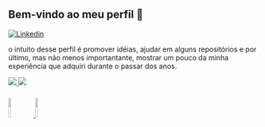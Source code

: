 ## Bem-vindo ao meu perfil 👋
[![Linkedin](https://img.shields.io/badge/-LinkedIn-blue?style=flat&logo=Linkedin&logoColor=white)](https://www.linkedin.com/in/felipe-barboza-327658212/)

 o intuito desse perfil é promover idéias, ajudar em alguns repositórios e por último, mas não menos importantante, mostrar um pouco da minha experiência que adquiri durante o passar dos anos.
 <div>
   <a href="https://github.com/Kavaleiro">
   <img heigth="180em" src="https://github-readme-stats.vercel.app/api?username=Kavaleiro&show_icons=true&theme=dark&include_all_commits=true&count_pirvate=true"/>
   <img heigth="180em" src="https://github-readme-stats.vercel.app/api/top-langs/?username=Kavaleiro&layout=compact&langs_count=16&theme=dark"/>
  </div>

<!-- site dos ícones:https://devicon.dev/ ou pode usar esse, :  https://www.vectorlogo.zone or https://simpleicons.org/
-->

### 
<p >
<code><img width="10%" src="https://www.vectorlogo.zone/logos/python/python-horizontal.svg"></code>
<code><img width="10%" src="https://www.vectorlogo.zone/logos/java/java-horizontal.svg"></code>
</p>


<!--
Perfil de referêcia: https://github.com/onimur/onimur/blob/master/README.md
Stats: https://github.com/anuraghazra/github-readme-stats
-->
